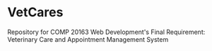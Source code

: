 # VetCares
Repository for COMP 20163 Web Development's Final Requirement: Veterinary Care and Appointment Management System
